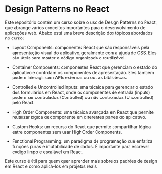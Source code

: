 # Design Patterns no React

Este repositório contém um curso sobre o uso de Design Patterns no React, que abrange vários conceitos importantes para o desenvolvimento de aplicações web. Abaixo está uma breve descrição dos tópicos abordados no curso:

- Layout Components: componentes React que são responsáveis pela apresentação visual do aplicativo, geralmente com a ajuda de CSS. Eles são úteis para manter o código organizado e reutilizável.

- Container Components: componentes React que gerenciam o estado do aplicativo e controlam os componentes de apresentação. Eles também podem interagir com APIs externas ou outras bibliotecas.

- Controlled e Uncontrolled Inputs: uma técnica para gerenciar o estado dos formulários em React, onde os componentes de entrada (inputs) podem ser controlados (Controlled) ou não controlados (Uncontrolled) pelo React.

- High Order Components: uma técnica avançada em React que permite reutilizar lógica de componente em diferentes partes do aplicativo.

- Custom Hooks: um recurso do React que permite compartilhar lógica entre componentes sem usar High Order Components.

- Functional Programming: um paradigma de programação que enfatiza funções puras e imutabilidade de dados. É importante para escrever código limpo e escalável em React.

Este curso é útil para quem quer aprender mais sobre os padrões de design em React e como aplicá-los em projetos reais.
